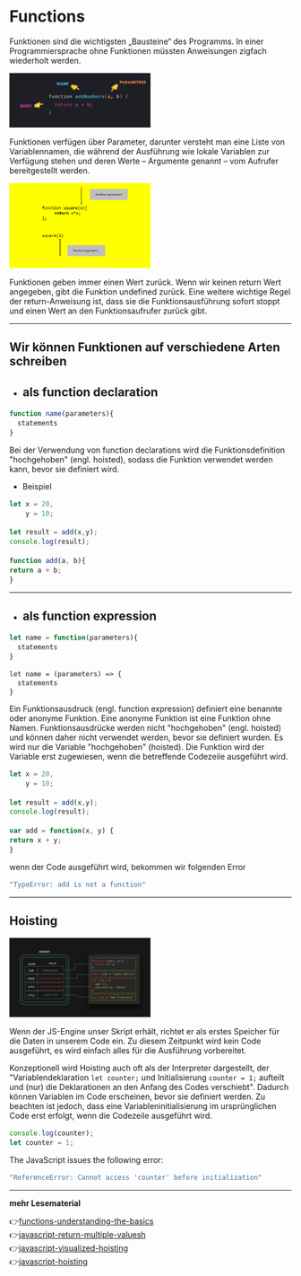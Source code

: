 # Functions

Funktionen sind die wichtigsten „Bausteine“ des Programms. In einer Programmiersprache ohne Funktionen müssten Anweisungen zigfach wiederholt werden. 

<img src="function.png" alt="function" width="50%">

Funktionen verfügen über Parameter, darunter versteht man eine Liste von Variablennamen, die während der Ausführung wie lokale Variablen zur Verfügung stehen und deren Werte – Argumente genannt – vom Aufrufer bereitgestellt werden. 

<img src="func-intro.png" alt="intro" width="50%">

Funktionen geben immer einen Wert zurück. Wenn wir keinen return Wert angegeben, gibt die Funktion undefined zurück. Eine weitere wichtige Regel der return-Anweisung ist, dass sie die Funktionsausführung sofort stoppt und einen Wert an den Funktionsaufrufer zurück gibt.

---

## **Wir können Funktionen auf verschiedene Arten schreiben**

- ## als  function declaration

```javascript
function name(parameters){
  statements
}
```
Bei der Verwendung von function declarations wird die Funktionsdefinition "hochgehoben" (engl. hoisted), sodass die Funktion verwendet werden kann, bevor sie definiert wird.

- Beispiel 

```javascript
let x = 20,
    y = 10;

let result = add(x,y);
console.log(result);

function add(a, b){
return a + b;
}
```
---
- ## als function expression

```javascript
let name = function(parameters){
  statements
}
```
```
let name = (parameters) => {
  statements
}
```
Ein Funktionsausdruck (engl. function expression) definiert eine benannte oder anonyme Funktion. Eine anonyme Funktion ist eine Funktion ohne Namen. Funktionsausdrücke werden nicht "hochgehoben" (engl. hoisted) und können daher nicht verwendet werden, bevor sie definiert wurden.
Es wird nur die Variable "hochgehoben" (hoisted). Die Funktion wird der Variable erst zugewiesen, wenn die betreffende Codezeile ausgeführt wird.

```javascript
let x = 20,
    y = 10;

let result = add(x,y);
console.log(result);

var add = function(x, y) {
return x + y;
}
```
wenn der Code ausgeführt wird, bekommen wir folgenden Error
```javascript
"TypeError: add is not a function"
```
---

## Hoisting

<img src="hoisting.png" alt="hoisting" width="50%">

Wenn der JS-Engine unser Skript erhält, richtet er als erstes Speicher für die Daten in unserem Code ein. Zu diesem Zeitpunkt wird kein Code ausgeführt, es wird einfach alles für die Ausführung vorbereitet. 

Konzeptionell wird Hoisting auch oft als der Interpreter dargestellt, der "Variablendeklaration `let counter;` und Initialisierung `counter = 1;` aufteilt und (nur) die Deklarationen an den Anfang des Codes verschiebt". Dadurch können Variablen im Code erscheinen, bevor sie definiert werden. Zu beachten ist jedoch, dass eine Variableninitialisierung im ursprünglichen Code erst erfolgt, wenn die Codezeile ausgeführt wird.

```javascript
console.log(counter);
let counter = 1;
```
The JavaScript issues the following error:
```javascript
"ReferenceError: Cannot access 'counter' before initialization"
```



---
**mehr Lesematerial**

:point_right:[functions-understanding-the-basics](https://codeburst.io/javascript-functions-understanding-the-basics-207dbf42ed99)\
:point_right:[javascript-return-multiple-valuesh](https://www.javascripttutorial.net/javascript-return-multiple-values/)\
:point_right:[javascript-visualized-hoisting](https://dev.to/lydiahallie/javascript-visualized-hoisting-478h)\
:point_right:[javascript-hoisting](https://www.javascripttutorial.net/javascript-hoisting/)








